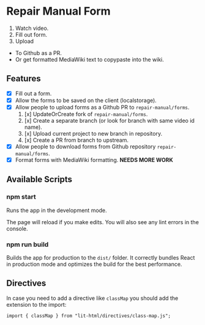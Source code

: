 # Repair Manual Form

1. Watch video.
2. Fill out form.
3. Upload
  - To Github as a PR.
  - Or get formatted MediaWiki text to copypaste into the wiki.

## Features

* [x] Fill out a form.
* [x] Allow the forms to be saved on the client (localstorage).
* [x] Allow people to upload forms as a Github PR to `repair-manual/forms`.
  1. [x] UpdateOrCreate fork of `repair-manual/forms`.
  2. [x] Create a separate branch (or look for branch with same video id name).
  3. [x] Upload current project to new branch in repository.
  4. [x] Create a PR from branch to upstream.
* [x] Allow people to download forms from Github repository `repair-manual/forms`.
* [x] Format forms with MediaWiki formatting. **NEEDS MORE WORK**

## Available Scripts

### npm start

Runs the app in the development mode.

The page will reload if you make edits.
You will also see any lint errors in the console.

### npm run build

Builds the app for production to the `dist/` folder.
It correctly bundles React in production mode and optimizes the build for the best performance.

## Directives

In case you need to add a directive like `classMap` you should add the extension to the import:

```
import { classMap } from "lit-html/directives/class-map.js";
```
